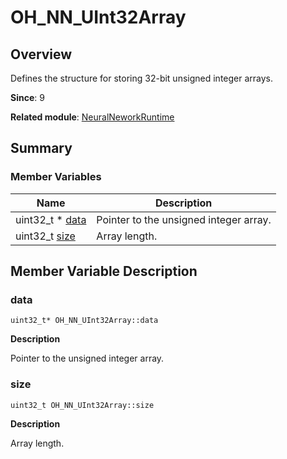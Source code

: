 # OH_NN_UInt32Array


## Overview

Defines the structure for storing 32-bit unsigned integer arrays.

**Since**: 9

**Related module**: [NeuralNeworkRuntime](_neural_network_runtime.md)


## Summary


### Member Variables

| Name| Description| 
| -------- | -------- |
| uint32_t \* [data](#data) | Pointer to the unsigned integer array.| 
| uint32_t [size](#size) | Array length.| 


## Member Variable Description


### data

```
uint32_t* OH_NN_UInt32Array::data
```

**Description**

Pointer to the unsigned integer array.


### size

```
uint32_t OH_NN_UInt32Array::size
```

**Description**

Array length.
